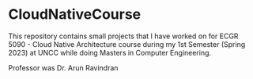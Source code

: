# CloudNativeCourse

This repository contains small projects that I have worked on for ECGR 5090 - Cloud Native Architecture course during my 1st Semester (Spring 2023) at UNCC while doing Masters in Computer Engineering.

Professor was Dr. Arun Ravindran

